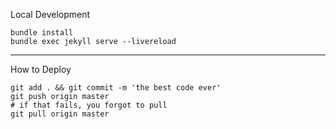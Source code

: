 


Local Development
```
bundle install
bundle exec jekyll serve --livereload
```


---

How to Deploy
```
git add . && git commit -m 'the best code ever'
git push origin master
# if that fails, you forgot to pull
git pull origin master
```

